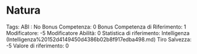# Natura

Tags: ABI
: No
Bonus Competenza: 0
Bonus Competenza di Riferimento: 1
Modificatore: -5
Modificatore  Abilità: 0
Statistica di riferimento: Intelligenza (Intelligenza%20152d4149450d4386b02b8f917edba498.md)
Tiro Salvezza: -5
Valore di riferimento: 0